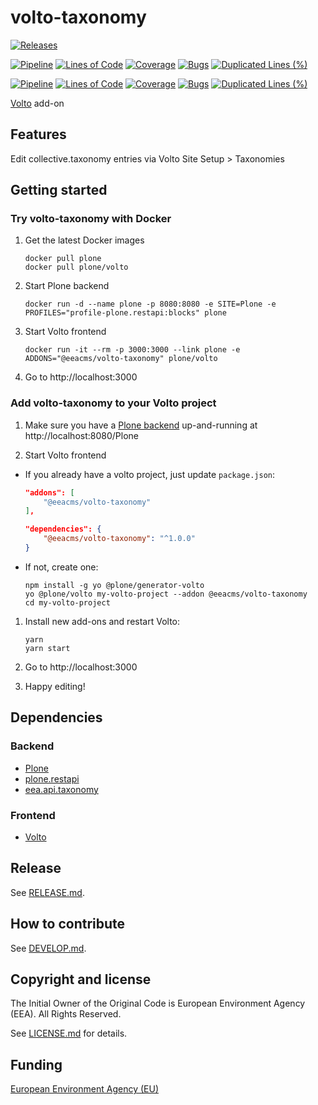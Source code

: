 # volto-taxonomy

[![Releases](https://img.shields.io/github/v/release/eea/volto-taxonomy)](https://github.com/eea/volto-taxonomy/releases)

[![Pipeline](https://ci.eionet.europa.eu/buildStatus/icon?job=volto-addons%2Fvolto-taxonomy%2Fmaster&subject=master)](https://ci.eionet.europa.eu/view/Github/job/volto-addons/job/volto-taxonomy/job/master/display/redirect)
[![Lines of Code](https://sonarqube.eea.europa.eu/api/project_badges/measure?project=volto-taxonomy-master&metric=ncloc)](https://sonarqube.eea.europa.eu/dashboard?id=volto-taxonomy-master)
[![Coverage](https://sonarqube.eea.europa.eu/api/project_badges/measure?project=volto-taxonomy-master&metric=coverage)](https://sonarqube.eea.europa.eu/dashboard?id=volto-taxonomy-master)
[![Bugs](https://sonarqube.eea.europa.eu/api/project_badges/measure?project=volto-taxonomy-master&metric=bugs)](https://sonarqube.eea.europa.eu/dashboard?id=volto-taxonomy-master)
[![Duplicated Lines (%)](https://sonarqube.eea.europa.eu/api/project_badges/measure?project=volto-taxonomy-master&metric=duplicated_lines_density)](https://sonarqube.eea.europa.eu/dashboard?id=volto-taxonomy-master)

[![Pipeline](https://ci.eionet.europa.eu/buildStatus/icon?job=volto-addons%2Fvolto-taxonomy%2Fdevelop&subject=develop)](https://ci.eionet.europa.eu/view/Github/job/volto-addons/job/volto-taxonomy/job/develop/display/redirect)
[![Lines of Code](https://sonarqube.eea.europa.eu/api/project_badges/measure?project=volto-taxonomy-develop&metric=ncloc)](https://sonarqube.eea.europa.eu/dashboard?id=volto-taxonomy-develop)
[![Coverage](https://sonarqube.eea.europa.eu/api/project_badges/measure?project=volto-taxonomy-develop&metric=coverage)](https://sonarqube.eea.europa.eu/dashboard?id=volto-taxonomy-develop)
[![Bugs](https://sonarqube.eea.europa.eu/api/project_badges/measure?project=volto-taxonomy-develop&metric=bugs)](https://sonarqube.eea.europa.eu/dashboard?id=volto-taxonomy-develop)
[![Duplicated Lines (%)](https://sonarqube.eea.europa.eu/api/project_badges/measure?project=volto-taxonomy-develop&metric=duplicated_lines_density)](https://sonarqube.eea.europa.eu/dashboard?id=volto-taxonomy-develop)

[Volto](https://github.com/plone/volto) add-on

## Features

Edit collective.taxonomy entries via Volto Site Setup > Taxonomies

## Getting started

### Try volto-taxonomy with Docker

1. Get the latest Docker images

   ```
   docker pull plone
   docker pull plone/volto
   ```

1. Start Plone backend

   ```
   docker run -d --name plone -p 8080:8080 -e SITE=Plone -e PROFILES="profile-plone.restapi:blocks" plone
   ```

1. Start Volto frontend

   ```
   docker run -it --rm -p 3000:3000 --link plone -e ADDONS="@eeacms/volto-taxonomy" plone/volto
   ```

1. Go to http://localhost:3000

### Add volto-taxonomy to your Volto project

1. Make sure you have a [Plone backend](https://plone.org/download) up-and-running at http://localhost:8080/Plone

1. Start Volto frontend

- If you already have a volto project, just update `package.json`:

  ```JSON
  "addons": [
      "@eeacms/volto-taxonomy"
  ],

  "dependencies": {
      "@eeacms/volto-taxonomy": "^1.0.0"
  }
  ```

- If not, create one:

  ```
  npm install -g yo @plone/generator-volto
  yo @plone/volto my-volto-project --addon @eeacms/volto-taxonomy
  cd my-volto-project
  ```

1. Install new add-ons and restart Volto:

   ```
   yarn
   yarn start
   ```

1. Go to http://localhost:3000

1. Happy editing!

## Dependencies

### Backend

- [Plone](https://plone.org/download)
- [plone.restapi](https://pypi.org/project/plone.restapi/)
- [eea.api.taxonomy](https://pypi.org/project/eea.api.taxonomy)

### Frontend

- [Volto](https://github.com/plone/volto)

## Release

See [RELEASE.md](https://github.com/eea/volto-taxonomy/blob/master/RELEASE.md).

## How to contribute

See [DEVELOP.md](https://github.com/eea/volto-taxonomy/blob/master/DEVELOP.md).

## Copyright and license

The Initial Owner of the Original Code is European Environment Agency (EEA).
All Rights Reserved.

See [LICENSE.md](https://github.com/eea/volto-taxonomy/blob/master/LICENSE.md) for details.

## Funding

[European Environment Agency (EU)](http://eea.europa.eu)
